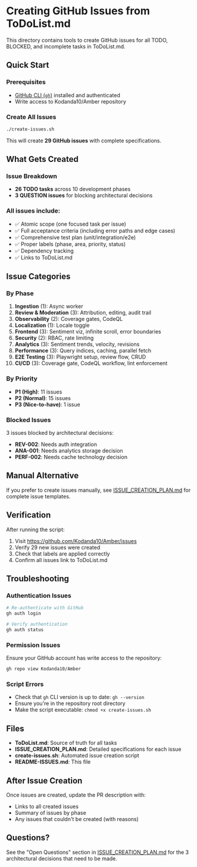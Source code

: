 # Creating GitHub Issues from ToDoList.md

This directory contains tools to create GitHub issues for all TODO, BLOCKED, and incomplete tasks in ToDoList.md.

## Quick Start

### Prerequisites
- [GitHub CLI (`gh`)](https://cli.github.com/) installed and authenticated
- Write access to Kodanda10/Amber repository

### Create All Issues

```bash
./create-issues.sh
```

This will create **29 GitHub issues** with complete specifications.

## What Gets Created

### Issue Breakdown
- **26 TODO tasks** across 10 development phases
- **3 QUESTION issues** for blocking architectural decisions

### All issues include:
- ✅ Atomic scope (one focused task per issue)
- ✅ Full acceptance criteria (including error paths and edge cases)
- ✅ Comprehensive test plan (unit/integration/e2e)
- ✅ Proper labels (phase, area, priority, status)
- ✅ Dependency tracking
- ✅ Links to ToDoList.md

## Issue Categories

### By Phase
1. **Ingestion** (1): Async worker
2. **Review & Moderation** (3): Attribution, editing, audit trail
3. **Observability** (2): Coverage gates, CodeQL
4. **Localization** (1): Locale toggle
5. **Frontend** (3): Sentiment viz, infinite scroll, error boundaries
6. **Security** (2): RBAC, rate limiting
7. **Analytics** (3): Sentiment trends, velocity, revisions
8. **Performance** (3): Query indices, caching, parallel fetch
9. **E2E Testing** (3): Playwright setup, review flow, CRUD
10. **CI/CD** (3): Coverage gate, CodeQL workflow, lint enforcement

### By Priority
- **P1 (High)**: 11 issues
- **P2 (Normal)**: 15 issues
- **P3 (Nice-to-have)**: 1 issue

### Blocked Issues
3 issues blocked by architectural decisions:
- **REV-002**: Needs auth integration
- **ANA-001**: Needs analytics storage decision
- **PERF-002**: Needs cache technology decision

## Manual Alternative

If you prefer to create issues manually, see [ISSUE_CREATION_PLAN.md](ISSUE_CREATION_PLAN.md) for complete issue templates.

## Verification

After running the script:

1. Visit https://github.com/Kodanda10/Amber/issues
2. Verify 29 new issues were created
3. Check that labels are applied correctly
4. Confirm all issues link to ToDoList.md

## Troubleshooting

### Authentication Issues
```bash
# Re-authenticate with GitHub
gh auth login

# Verify authentication
gh auth status
```

### Permission Issues
Ensure your GitHub account has write access to the repository:
```bash
gh repo view Kodanda10/Amber
```

### Script Errors
- Check that `gh` CLI version is up to date: `gh --version`
- Ensure you're in the repository root directory
- Make the script executable: `chmod +x create-issues.sh`

## Files

- **ToDoList.md**: Source of truth for all tasks
- **ISSUE_CREATION_PLAN.md**: Detailed specifications for each issue
- **create-issues.sh**: Automated issue creation script
- **README-ISSUES.md**: This file

## After Issue Creation

Once issues are created, update the PR description with:
- Links to all created issues
- Summary of issues by phase
- Any issues that couldn't be created (with reasons)

## Questions?

See the "Open Questions" section in [ISSUE_CREATION_PLAN.md](ISSUE_CREATION_PLAN.md) for the 3 architectural decisions that need to be made.
